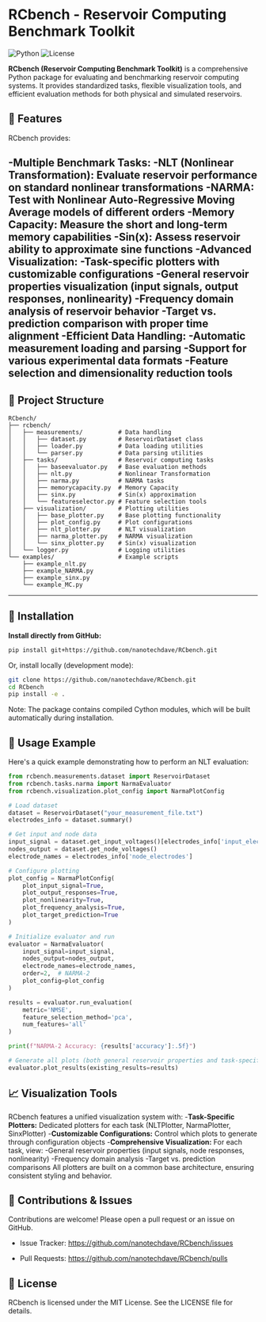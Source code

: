 # RCbench - Reservoir Computing Benchmark Toolkit

![Python](https://img.shields.io/badge/Python-3.9%2B-blue)
![License](https://img.shields.io/badge/license-MIT-blue)


**RCbench (Reservoir Computing Benchmark Toolkit)** is a comprehensive Python package for evaluating and benchmarking reservoir computing systems. It provides standardized tasks, flexible visualization tools, and efficient evaluation methods for both physical and simulated reservoirs.

## 🚀 Features

RCbench provides:

-**Multiple Benchmark Tasks:**
  -**NLT (Nonlinear Transformation):** Evaluate reservoir performance on standard nonlinear transformations
  -**NARMA:** Test with Nonlinear Auto-Regressive Moving Average models of different orders
  -**Memory Capacity:** Measure the short and long-term memory capabilities
  -**Sin(x):** Assess reservoir ability to approximate sine functions
-**Advanced Visualization:**
  -Task-specific plotters with customizable configurations
  -General reservoir properties visualization (input signals, output responses, nonlinearity)
  -Frequency domain analysis of reservoir behavior
  -Target vs. prediction comparison with proper time alignment
-**Efficient Data Handling:**
  -Automatic measurement loading and parsing
  -Support for various experimental data formats
  -Feature selection and dimensionality reduction tools
---

## 📂 Project Structure

```plaintext
RCbench/
├── rcbench/
│   ├── measurements/          # Data handling
│   │   ├── dataset.py         # ReservoirDataset class
│   │   ├── loader.py          # Data loading utilities
│   │   └── parser.py          # Data parsing utilities
│   ├── tasks/                 # Reservoir computing tasks
│   │   ├── baseevaluator.py   # Base evaluation methods
│   │   ├── nlt.py             # Nonlinear Transformation
│   │   ├── narma.py           # NARMA tasks
│   │   ├── memorycapacity.py  # Memory Capacity
│   │   ├── sinx.py            # Sin(x) approximation
│   │   └── featureselector.py # Feature selection tools
│   ├── visualization/         # Plotting utilities
│   │   ├── base_plotter.py    # Base plotting functionality
│   │   ├── plot_config.py     # Plot configurations
│   │   ├── nlt_plotter.py     # NLT visualization
│   │   ├── narma_plotter.py   # NARMA visualization
│   │   └── sinx_plotter.py    # Sin(x) visualization
│   └── logger.py              # Logging utilities
└── examples/                  # Example scripts
    ├── example_nlt.py
    ├── example_NARMA.py
    ├── example_sinx.py
    └── example_MC.py
```
---

## 🔧 Installation

**Install directly from GitHub:**

```bash
pip install git+https://github.com/nanotechdave/RCbench.git
```


Or, install locally (development mode):

```bash
git clone https://github.com/nanotechdave/RCbench.git
cd RCbench
pip install -e .
```
Note: The package contains compiled Cython modules, which will be built automatically during installation.

## 🚦 Usage Example
Here's a quick example demonstrating how to perform an NLT evaluation:

```python
from rcbench.measurements.dataset import ReservoirDataset
from rcbench.tasks.narma import NarmaEvaluator
from rcbench.visualization.plot_config import NarmaPlotConfig

# Load dataset
dataset = ReservoirDataset("your_measurement_file.txt")
electrodes_info = dataset.summary()

# Get input and node data
input_signal = dataset.get_input_voltages()[electrodes_info['input_electrodes'][0]]
nodes_output = dataset.get_node_voltages()
electrode_names = electrodes_info['node_electrodes']

# Configure plotting
plot_config = NarmaPlotConfig(
    plot_input_signal=True,
    plot_output_responses=True,
    plot_nonlinearity=True,
    plot_frequency_analysis=True,
    plot_target_prediction=True
)

# Initialize evaluator and run
evaluator = NarmaEvaluator(
    input_signal=input_signal,
    nodes_output=nodes_output,
    electrode_names=electrode_names,
    order=2,  # NARMA-2
    plot_config=plot_config
)

results = evaluator.run_evaluation(
    metric='NMSE',
    feature_selection_method='pca',
    num_features='all'
)

print(f"NARMA-2 Accuracy: {results['accuracy']:.5f}")

# Generate all plots (both general reservoir properties and task-specific)
evaluator.plot_results(existing_results=results)
```

## 📈 Visualization Tools
RCbench features a unified visualization system with:
-**Task-Specific Plotters:** Dedicated plotters for each task (NLTPlotter, NarmaPlotter, SinxPlotter)
-**Customizable Configurations:** Control which plots to generate through configuration objects
-**Comprehensive Visualization:** For each task, view:
  -General reservoir properties (input signals, node responses, nonlinearity)
  -Frequency domain analysis
  -Target vs. prediction comparisons
All plotters are built on a common base architecture, ensuring consistent styling and behavior.


## 📝 Contributions & Issues
Contributions are welcome! Please open a pull request or an issue on GitHub.

- Issue Tracker: https://github.com/nanotechdave/RCbench/issues

- Pull Requests: https://github.com/nanotechdave/RCbench/pulls

## 📜 License

RCbench is licensed under the MIT License. See the LICENSE file for details.

